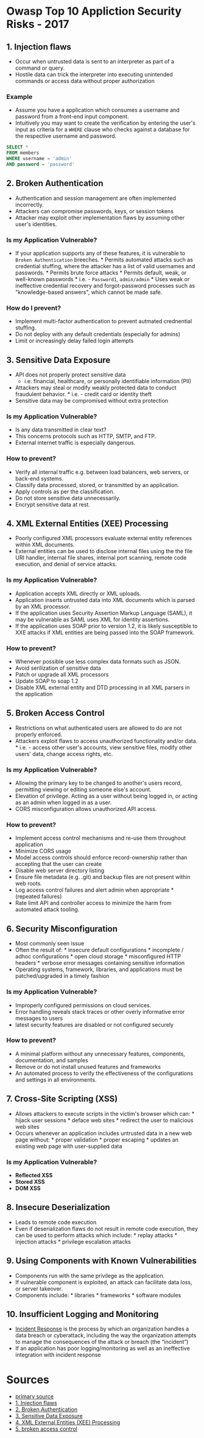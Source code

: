 # Owasp Top 10 Appliction Security Risks - 2017

## 1. Injection flaws
* Occur when untrusted data is sent to an interpreter as part of a
command or query.
* Hostile data can trick the interpreter into executing unintended
commands or access data without proper authorization


### Example
* Assume you have a application which consumes a username and password
from a front-end input component.
* Intuitively you may want to create the verification by entering the
user's input as criteria for a `WHERE` clause who checks against a
database for the respective username and password.

```SQL
SELECT *
FROM members
WHERE username = 'admin'
AND password = 'password'
```




## 2. Broken Authentication
* Authentication and session management are often implemented incorrectly.
* Attackers can compromise passwords, keys, or session tokens
* Attacker may exploit other implementation flaws by assuming other
user's identities.

### Is my Application Vulnerable?
* If your application supports any of these features, it is vulnerable
to `Broken Authentication` breeches.
        * Permits automated attacks such as credential stuffing, where the
attacker has a list of valid usernames and passwords.
        * Permits brute force attacks
        * Permits default, weak, or well-known passwords
                * i.e. - `Password1`, `admin/admin`
        * Uses weak or ineffective credential recovery and forgot-password
processes such as "knowledge-based answers", which cannot be made
safe.

### How do I prevent?
* Implement multi-factor authentication to prevent autmated
crednential stuffing.
* Do not deploy with any default credentials (especially for admins)
* Limit or increasingly delay failed login attempts





## 3. Sensitive Data Exposure
* API does not properly protect sensitive data
    * i.e. financial, healthcare, or personally identifiable information (PII)
* Attackers may steal or modify weakly protected data to conduct
fraudulent behavior.
        * i.e. - credit card or identity theft
* Sensitive data may be compromised without extra protection

### Is my Application Vulnerable?
* Is any data transmitted in clear text?
* This concerns protocols such as HTTP, SMTP, and FTP.
* External internet traffic is especially dangerous.

### How to prevent?
* Verify all internal traffic e.g. between load balancers, web
servers, or back-end systems.
* Classify data processed, stored, or transmitted by an application.
* Apply controls as per the classification.
* Do not store sensitive data unnecessarily.
* Encrypt sensitive data at rest.





## 4. XML External Entities (XEE) Processing
* Poorly configured XML processors evaluate external entity references
within XML documents.
* External entities can be used to disclose internal files using the
the file URI handler, internal file shares, internal port scanning,
remote code execution, and denial of service attacks.

### Is my Application Vulnerable?
* Application accepts XML directly or XML uploads.
* Application inserts untrusted data into XML documents which is
parsed by an XML processor.
* If the application uses Security Assertion Markup Language (SAML),
it may be vulnerable as SAML uses XML for identity assertions.
* If the application uses SOAP prior to version 1.2, it is likely
susceptible to XXE attacks if XML entities are being passed into the
SOAP framework.

### How to prevent?
* Whenever possible use less complex data formats such as JSON.
* Avoid serilization of sensitive data
* Patch or upgrade all XML processors
* Update SOAP to soap 1.2
* Disable XML external entity and DTD processing in all XML parsers in
the application





## 5. Broken Access Control

* Restrictions on what authenticated users are allowed to do are not
properly enforced.
* Attackers exploit flaws to access unauthorized functionality and/or data.
        * i.e. - access other user's accounts, view sensitive files, modify
other users' data, change access rights, etc.

### Is my Application Vulnerable?
* Allowing the primary key to be changed to another's users record,
permitting viewing or editing someone else's account.
* Elevation of privilege. Acting as a user without being logged in, or
acting as an admin when logged in as a user.
* CORS misconfiguration allows unauthorized API access.

### How to prevent?
* Implement access control mechanisms and re-use them throughout application
* Minimize CORS usage
* Model access controls should enforce record-ownership rather than
accepting that the user can create
* Disable web server directory listing
* Ensure file metadata (e.g. .git) and backup files are not present
within web roots.
* Log access control failures and alert admin when appropriate
        * (repeated failures)
* Rate limit API and controller access to minimize the harm from
automated attack tooling.




## 6. Security Misconfiguration
* Most commonly seen issue
* Often the result of:
        * insecure default configurations
        * incomplete / adhoc configurations
        * open cloud storage
        * misconfigured HTTP headers
        * verbose error messages containing sensitive information
* Operating systems, framework, libraries, and applications must be
patched/upgraded in a timely fashion

### Is my Application Vulnerable?
* Improperly configured permissions on cloud services.
* Error handling reveals stack traces or other overly informative
error messages to users
* latest security features are disabled or not configured securely

### How to prevent?
* A minimal platform without any unnecessary features, components,
documentation, and samples
* Remove or do not install unused features and frameworks
* An automated process to verify the effectiveness of the
configurations and settings in all environments.


## 7. Cross-Site Scripting (XSS)
* Allows attackers to execute scripts in the victim's browser which can:
        * hijack user sessions
        * deface web sites
        * redirect the user to malicious web sites
* Occurs whenever an application includes untrusted data in a new web
page without:
        * proper validation
        * proper escaping
        * updates an existing web page with user-supplied data
### Is my Application Vulnerable?
* **Reflected XSS**
* **Stored XSS**
* **DOM XSS**



## 8. Insecure Deserialization
* Leads to remote code execution
* Even if deserialization flaws do not result in remote code
execution, they can be used to perform attacks which include:
        * replay attacks
        * injection attacks
        * privilege escalation attacks





## 9. Using Components with Known Vulnerabilities
* Components run with the same privilege as the application.
* If vulnerable component is exploited, an attack can facilitate data
loss, or server takeover.
* Components include:
        * libraries
        * frameworks
        * software modules





## 10. Insufficient Logging and Monitoring
* [Incident Response](https://digitalguardian.com/blog/what-incident-response)
is the process by which an organization handles a data breach or
cyberattack, including the way the organization attempts to manage the
consequences of the attack or breach (the “incident”)
* If an application has poor logging/monitoring as well as an
ineffective integration with incident response





# Sources
* [primary source](https://www.owasp.org/index.php/Top_10-2017_Top_10)
* [1. Injection flaws]()
* [2. Broken Authentication]()
* [3. Sensitive Data
Exposure](https://www.owasp.org/index.php/Top_10-2017_A3-Sensitive_Data_Exposure)
* [4. XML External Entities (XEE)
Processing](https://www.owasp.org/index.php/XML_External_Entity_%28XXE%29_Processing)
* [5. broken access
control](https://www.owasp.org/index.php/Top_10-2017_A5-Broken_Access_Control)
